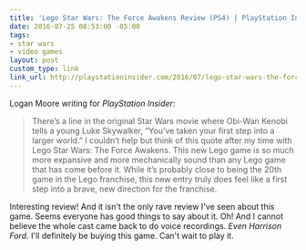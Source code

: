 ```yaml
---
title: 'Lego Star Wars: The Force Awakens Review (PS4) | PlayStation Insider'
date: 2016-07-25 08:53:00 -05:00
tags:
- star wars
- video games
layout: post
custom_type: link
link_url: http://playstationinsider.com/2016/07/lego-star-wars-the-force-awakens-review-ps4/
---
```


Logan Moore writing for *PlayStation Insider*:

> There’s a line in the original Star Wars movie where Obi-Wan Kenobi tells a young Luke Skywalker, “You’ve taken your first step into a larger world.” I couldn’t help but think of this quote after my time with Lego Star Wars: The Force Awakens. This new Lego game is so much more expansive and more mechanically sound than any Lego game that has come before it. While it’s probably close to being the 20th game in the Lego franchise, this new entry truly does feel like a first step into a brave, new direction for the franchise.

Interesting review! And it isn't the only rave review I've seen about this game. Seems everyone has good things to say about it. Oh! And I cannot believe the whole cast came back to do voice recordings. *Even Harrison Ford*. I'll definitely be buying this game. Can't wait to play it.
